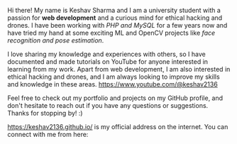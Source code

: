 Hi there! My name is Keshav Sharma and I am a university student with a passion for **web development** and a curious mind for ethical hacking and drones. I have been working with _PHP and MySQL_ for a few years now and have tried my hand at some exciting ML and OpenCV projects like _face recognition and pose estimation_.

I love sharing my knowledge and experiences with others, so I have documented and made tutorials on YouTube for anyone interested in learning from my work. Apart from web development, I am also interested in ethical hacking and drones, and I am always looking to improve my skills and knowledge in these areas.
https://www.youtube.com/@keshav2136

Feel free to check out my portfolio and projects on my GitHub profile, and don't hesitate to reach out if you have any questions or suggestions. Thanks for stopping by! :)

https://keshav2136.github.io/ is my official address on the internet. You can connect with me from here:
